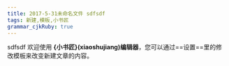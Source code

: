 ```yaml
---
title: 2017-5-31未命名文件 sdfsdf
tags: 新建,模板,小书匠
grammar_cjkRuby: true
---
```


sdfsdf
欢迎使用 **{小书匠}(xiaoshujiang)编辑器**，您可以通过==设置==里的修改模板来改变新建文章的内容。